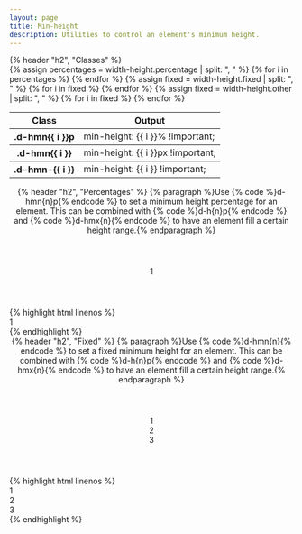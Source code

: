 ```yaml
---
layout: page
title: Min-height
description: Utilities to control an element's minimum height.
---
```

<section class="d-stack16">
    {% header "h2", "Classes" %}
    <div class="d-h464 d-of-y-scroll d-bb d-bc-black-200">
        <table class="d-table">
            <thead>
                <tr>
                    <th scope="col" class="d-w30p">Class</th>
                    <th scope="col">Output</th>
                </tr>
            </thead>
            <tbody>
                {% assign percentages = width-height.percentage | split: ", " %}
                {% for i in percentages %}
                <tr>
                    <th scope="row" class="d-ff-mono d-fc-purple d-fw-normal d-fs12">.d-hmn{{ i }}p</th>
                    <td class="d-ff-mono d-fc-orange-500 d-fs12">min-height: {{ i }}% !important;</td>
                </tr>
                {% endfor %}
            </tbody>
            <tbody>
                {% assign fixed = width-height.fixed | split: ", " %}
                {% for i in fixed %}
                <tr>
                    <th scope="row" class="d-ff-mono d-fc-purple d-fw-normal d-fs12">.d-hmn{{ i }}</th>
                    <td class="d-ff-mono d-fc-orange-500 d-fs12">min-height: {{ i }}px !important;</td>
                </tr>
                {% endfor %}
            </tbody>
            <tbody>
                {% assign fixed = width-height.other | split: ", " %}
                {% for i in fixed %}
                <tr>
                    <th scope="row" class="d-ff-mono d-fc-purple d-fw-normal d-fs12">.d-hmn-{{ i }}</th>
                    <td class="d-ff-mono d-fc-orange-500 d-fs12">min-height: {{ i }} !important;</td>
                </tr>
                {% endfor %}
            </tbody>
        </table>
    </div>
</section>
<section class="d-stack16">
    <header class="d-stack2">
        {% header "h2", "Percentages" %}
        {% paragraph %}Use {% code %}d-hmn{n}p{% endcode %} to set a minimum height percentage for an element. This can be combined with {% code %}d-h{n}p{% endcode %} and {% code %}d-hmx{n}{% endcode %} to have an element fill a certain height range.{% endparagraph %}
    </header>
    <aside class="d-bar8 d-of-hidden">
        <header class="d-d-flex d-jc-center d-p24 d-bgc-purple-100 d-bgo50 d-w100p d-h216 d-flow16">
            <div class="d-fl-center d-py16 d-px8 d-w100p d-hmn100p d-bgc-purple-300 d-bar4 d-fs24 d-fw-bold d-ta-center">1</div>
        </header>
        <footer class="d-p8 d-bgc-black-700 d-bbr8 d-fs12">
{% highlight html linenos %}
<div class="d-h216">
    <div class="d-hmn100p">1</div>
</div>
{% endhighlight %}
        </footer>
    </aside>
</section>
<section class="d-stack16">
    <header class="d-stack2">
        {% header "h2", "Fixed" %}
        {% paragraph %}Use {% code %}d-hmn{n}{% endcode %} to set a fixed minimum height for an element. This can be combined with {% code %}d-h{n}p{% endcode %} and {% code %}d-hmx{n}{% endcode %} to have an element fill a certain height range.{% endparagraph %}
    </header>
    <aside class="d-bar8 d-of-hidden">
        <header class="d-d-flex d-jc-center d-p24 d-bgc-pink-100 d-bgo50 d-w100p d-hmn264 d-flow16 d-of-y-scroll">
            <div class="d-fl-center d-py16 d-px8 d-w64 d-h48 d-hmn64 d-bgc-pink-300 d-bar4 d-fs24 d-fw-bold d-ta-center">1</div>
            <div class="d-fl-center d-py16 d-px8 d-w64 d-h48 d-hmn96 d-bgc-pink-300 d-bar4 d-fs24 d-fw-bold d-ta-center">2</div>
            <div class="d-fl-center d-py16 d-px8 d-w64 d-hmn332 d-bgc-pink-300 d-bar4 d-fs24 d-fw-bold d-ta-center">3</div>
        </header>
        <footer class="d-p8 d-bgc-black-700 d-bbr8 d-fs12">
{% highlight html linenos %}
<div class="d-hmn64">1</div>
<div class="d-hmn96">2</div>
<div class="d-hmn332">3</div>
{% endhighlight %}
        </footer>
    </aside>
</section>
